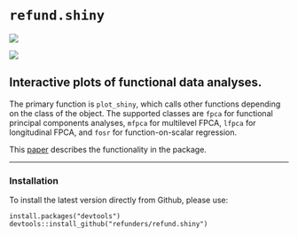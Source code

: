 # `refund.shiny`
[![](https://travis-ci.org/refunders/refund.shiny.svg?branch=master)](https://travis-ci.org/refunders/refund.shiny)

[![](https://cranlogs.r-pkg.org/badges/grand-total/refund.shiny)](https://cranlogs.r-pkg.org/badges/grand-total/refund.shiny)


## Interactive plots of functional data analyses.

The primary function is `plot_shiny`, which calls other functions depending on the class of the object. The supported classes are `fpca` for functional principal components analyses, `mfpca` for multilevel FPCA, `lfpca` for longitudinal FPCA, and `fosr` for function-on-scalar regression.

This [paper](http://arxiv.org/abs/1602.04091) describes the functionality in the package. 

---------------

### Installation

To install the latest version directly from Github, please use:
<pre><code>install.packages("devtools")
devtools::install_github("refunders/refund.shiny")
</code></pre>
